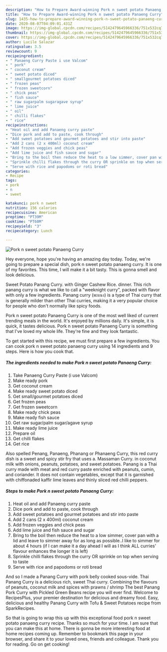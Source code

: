 ```yaml
---
description: "How to Prepare Award-winning Pork n sweet potato Panaeng Curry"
title: "How to Prepare Award-winning Pork n sweet potato Panaeng Curry"
slug: 1435-how-to-prepare-award-winning-pork-n-sweet-potato-panaeng-curry
date: 2020-08-07T04:09:01.431Z
image: https://img-global.cpcdn.com/recipes/5142479645966336/751x532cq70/pork-n-sweet-potato-panaeng-curry-recipe-main-photo.jpg
thumbnail: https://img-global.cpcdn.com/recipes/5142479645966336/751x532cq70/pork-n-sweet-potato-panaeng-curry-recipe-main-photo.jpg
cover: https://img-global.cpcdn.com/recipes/5142479645966336/751x532cq70/pork-n-sweet-potato-panaeng-curry-recipe-main-photo.jpg
author: Lucile Salazar
ratingvalue: 3.5
reviewcount: 9
recipeingredient:
- " Panaeng Curry Paste i use Valcom"
- " pork"
- " coconut cream"
- " sweet potato diced"
- " smallgourmet potatoes diced"
- " frozen peas"
- " frozen sweetcorn"
- " chick peas"
- " fish sauce"
- " raw sugarpalm sugaragave syrup"
- " lime juice"
- " oil"
- " chilli flakes"
- " rice"
recipeinstructions:
- "Heat oil and add Panaeng curry paste"
- "Dice pork and add to paste, cook through"
- "Add sweet potatoes and gourmet potatoes and stir into paste"
- "Add 2 cans (2 x 400ml) coconut cream"
- "Add frozen veggies and chick peas"
- "Add lime juice and fish sauce and sugar"
- "Bring to the boil then reduce the heat to a low simmer, cover pan with a lid and leave to simmer away for as long as possible..I like to simmer for about 4 hours (if I can make it a day ahead I will as I think ALL curries&#39; flavour enhances the longer it is left)"
- "Sprinkle chilli flakes through the curry OR sprinkle on top when serving to taste"
- "Serve with rice and papodoms or roti bread"
categories:
- Recipe
tags:
- pork
- n
- sweet

katakunci: pork n sweet 
nutrition: 156 calories
recipecuisine: American
preptime: "PT39M"
cooktime: "PT60M"
recipeyield: "3"
recipecategory: Lunch

---
```



![Pork n sweet potato Panaeng Curry](https://img-global.cpcdn.com/recipes/5142479645966336/751x532cq70/pork-n-sweet-potato-panaeng-curry-recipe-main-photo.jpg)

Hey everyone, hope you're having an amazing day today. Today, we're going to prepare a special dish, pork n sweet potato panaeng curry. It is one of my favorites. This time, I will make it a bit tasty. This is gonna smell and look delicious.

Sweet Potato Panang Curry. with Ginger Cashew Rice. dinner. This rich panang curry is what we like to call a &#34;weeknight curry&#34;, packed with flavor with only a few ingredients. Panang curry (พะแนง) is a type of Thai curry that is generally milder than other Thai curries, making it a very popular choice for people who don&#39;t normally like spicy foods.

Pork n sweet potato Panaeng Curry is one of the most well liked of current trending meals in the world. It's enjoyed by millions daily. It's simple, it is quick, it tastes delicious. Pork n sweet potato Panaeng Curry is something that I've loved my whole life. They're fine and they look fantastic.


To get started with this recipe, we must first prepare a few ingredients. You can cook pork n sweet potato panaeng curry using 14 ingredients and 9 steps. Here is how you cook that.

<!--inarticleads1-->

##### The ingredients needed to make Pork n sweet potato Panaeng Curry:

1. Take  Panaeng Curry Paste (i use Valcom)
1. Make ready  pork
1. Get  coconut cream
1. Make ready  sweet potato diced
1. Get  small/gourmet potatoes diced
1. Get  frozen peas
1. Get  frozen sweetcorn
1. Make ready  chick peas
1. Make ready  fish sauce
1. Get  raw sugar/palm sugar/agave syrup
1. Make ready  lime juice
1. Prepare  oil
1. Get  chilli flakes
1. Get  rice


Also spelled Penang, Panaeng, Phanang or Phanaeng Curry, this red curry dish is a sweet and spicy stir fry that uses a. Massaman Curry. in coconut milk with onions, peanuts, potatoes, and sweet potatoes. Panang is a Thai curry made with meat and red curry paste enriched with peanuts, cumin, and coriander. It does not contain vegetables, except that it is garnished with chiffonaded kaffir lime leaves and thinly sliced red chilli peppers. 

<!--inarticleads2-->

##### Steps to make Pork n sweet potato Panaeng Curry:

1. Heat oil and add Panaeng curry paste
1. Dice pork and add to paste, cook through
1. Add sweet potatoes and gourmet potatoes and stir into paste
1. Add 2 cans (2 x 400ml) coconut cream
1. Add frozen veggies and chick peas
1. Add lime juice and fish sauce and sugar
1. Bring to the boil then reduce the heat to a low simmer, cover pan with a lid and leave to simmer away for as long as possible..I like to simmer for about 4 hours (if I can make it a day ahead I will as I think ALL curries&#39; flavour enhances the longer it is left)
1. Sprinkle chilli flakes through the curry OR sprinkle on top when serving to taste
1. Serve with rice and papodoms or roti bread


And so I made a Panang Curry with pork belly cooked sous-vide. Thai Panang Curry is a delicious rich, sweet Thai curry. Combining the flavours of peanuts, coconut milk and spices with prawns / shrimp The best Panang Pork Curry with Pickled Green Beans recipe you will ever find. Welcome to RecipesPlus, your premier destination for delicious and dreamy food. Easy, delicious and healthy Panang Curry with Tofu &amp; Sweet Potatoes recipe from SparkRecipes. 

So that is going to wrap this up with this exceptional food pork n sweet potato panaeng curry recipe. Thanks so much for your time. I am sure that you can make this at home. There is gonna be more interesting food at home recipes coming up. Remember to bookmark this page in your browser, and share it to your loved ones, friends and colleague. Thank you for reading. Go on get cooking!
